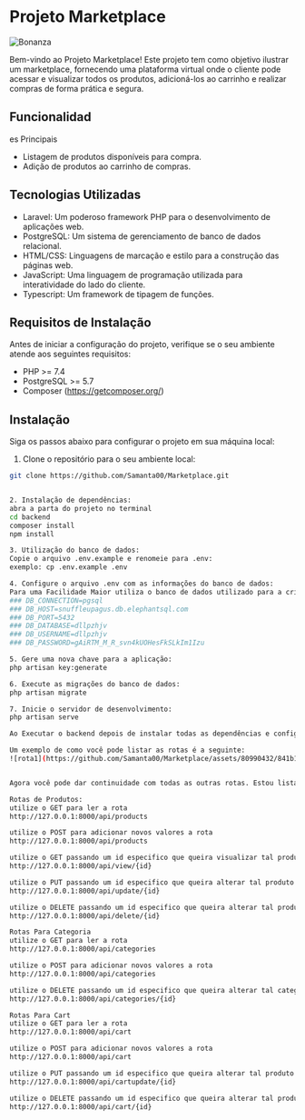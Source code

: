 # Projeto Marketplace

![Bonanza](https://github.com/Samanta00/Marketplace/assets/80990432/92681aa7-ecca-46d2-b858-7b8614a7b9a7)

Bem-vindo ao Projeto Marketplace! Este projeto tem como objetivo ilustrar um marketplace, fornecendo uma plataforma virtual onde o cliente pode acessar e visualizar todos os produtos, adicioná-los ao carrinho e realizar compras de forma prática e segura.

## Funcionalidad
es Principais

- Listagem de produtos disponíveis para compra.
- Adição de produtos ao carrinho de compras.

## Tecnologias Utilizadas

- Laravel: Um poderoso framework PHP para o desenvolvimento de aplicações web.
- PostgreSQL: Um sistema de gerenciamento de banco de dados relacional.
- HTML/CSS: Linguagens de marcação e estilo para a construção das páginas web.
- JavaScript: Uma linguagem de programação utilizada para interatividade do lado do cliente.
- Typescript: Um framework de tipagem de funções.

## Requisitos de Instalação

Antes de iniciar a configuração do projeto, verifique se o seu ambiente atende aos seguintes requisitos:

- PHP >= 7.4
- PostgreSQL >= 5.7
- Composer (https://getcomposer.org/)

## Instalação

Siga os passos abaixo para configurar o projeto em sua máquina local:

 1. Clone o repositório para o seu ambiente local:

   ```bash
   git clone https://github.com/Samanta00/Marketplace.git


 2. Instalação de dependências:
 abra a parta do projeto no terminal 
 cd backend
 composer install
 npm install

3. Utilização do banco de dados:
Copie o arquivo .env.example e renomeie para .env:
exemplo: cp .env.example .env

4. Configure o arquivo .env com as informações do banco de dados:
Para uma Facilidade Maior utiliza o banco de dados utilizado para a criação desse projeto
### DB_CONNECTION=pgsql
### DB_HOST=snuffleupagus.db.elephantsql.com
### DB_PORT=5432
### DB_DATABASE=dllpzhjv
### DB_USERNAME=dllpzhjv
### DB_PASSWORD=gAiRTM_M_R_svn4kUOHesFkSLkIm1Izu

5. Gere uma nova chave para a aplicação:
php artisan key:generate

6. Execute as migrações do banco de dados:
php artisan migrate

7. Inicie o servidor de desenvolvimento:
php artisan serve

 Ao Executar o backend depois de instalar todas as dependências e configurar todas as tabelas que exigem ao uso do projeto, você poderá utilizar as rotas.

 Um exemplo de como você pode listar as rotas é a seguinte:
![rota1](https://github.com/Samanta00/Marketplace/assets/80990432/841b1ff0-6460-478a-819e-8dae18df2352)

 
 Agora você pode dar continuidade com todas as outras rotas. Estou listando todas as rotas desse projeto

Rotas de Produtos:
utilize o GET para ler a rota
http://127.0.0.1:8000/api/products

utilize o POST para adicionar novos valores a rota
http://127.0.0.1:8000/api/products

utilize o GET passando um id especifico que queira visualizar tal produto
http://127.0.0.1:8000/api/view/{id}

utilize o PUT passando um id especifico que queira alterar tal produto
http://127.0.0.1:8000/api/update/{id}

utilize o DELETE passando um id especifico que queira alterar tal produto
http://127.0.0.1:8000/api/delete/{id}

Rotas Para Categoria
utilize o GET para ler a rota
http://127.0.0.1:8000/api/categories

utilize o POST para adicionar novos valores a rota
http://127.0.0.1:8000/api/categories

utilize o DELETE passando um id especifico que queira alterar tal categoria
http://127.0.0.1:8000/api/categories/{id}

Rotas Para Cart
utilize o GET para ler a rota
http://127.0.0.1:8000/api/cart

utilize o POST para adicionar novos valores a rota
http://127.0.0.1:8000/api/cart

utilize o PUT passando um id especifico que queira alterar tal produto
http://127.0.0.1:8000/api/cartupdate/{id}

utilize o DELETE passando um id especifico que queira alterar tal produto do carrinho de compras
http://127.0.0.1:8000/api/cart/{id}
